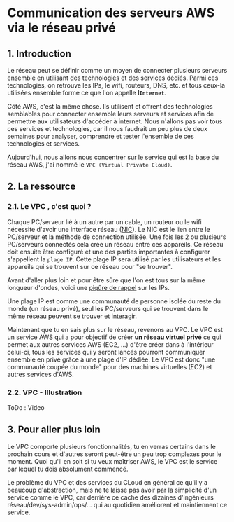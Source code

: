 # Communication des serveurs AWS via le réseau privé

## 1. Introduction
Le réseau peut se définir comme un moyen de connecter plusieurs serveurs ensemble en utilisant des technologies et des services dédiés.
Parmi ces technologies, on retrouve les IPs, le wifi, routeurs, DNS, etc. et tous ceux-la utilisées ensemble forme ce que l'on appelle **l`Internet`**.

Côté AWS, c'est la même chose. Ils utilisent et offrent des technologies semblables pour connecter ensemble leurs serveurs et services afin de permettre aux utilisateurs d'accéder à internet.
Nous n'allons pas voir tous ces services et technologies, car il nous faudrait un peu plus de deux semaines pour analyser, comprendre et tester l'ensemble de ces technologies et services.

Aujourd'hui, nous allons nous concentrer sur le service qui est la base du réseau AWS, j'ai nommé le `VPC (Virtual Private Cloud)`.

## 2. La ressource
### 2.1. Le VPC , c'est quoi ?
Chaque PC/serveur lié à un autre par un cable, un routeur ou le wifi nécessite d'avoir une interface réseau ([NIC](https://waytolearnx.com/2019/06/nic-carte-reseau-informatique.html)).
Le NIC est le lien entre le PC/serveur et la méthode de connection utilisée.
Une fois les 2 ou plusieurs PC/serveurs connectés cela crée un réseau entre ces appareils.
Ce réseau doit ensuite être configuré et une des parties importantes à configurer s'appellent la `plage IP`. Cette plage IP sera utilisé par les utilisateurs et les appareils qui se trouvent sur ce réseau pour "se trouver".

Avant d'aller plus loin et pour être sûre que l'on est tous sur la même longueur d'ondes, voici une [piqûre de rappel](https://www.digitalocean.com/community/tutorials/understanding-ip-addresses-subnets-and-cidr-notation-for-networking) sur les IPs.

Une plage IP est comme une communauté de personne isolée du reste du monde (un réseau privé), seul les PC/serveurs qui se trouvent dans le même réseau peuvent se trouver et interagir.

Maintenant que tu en sais plus sur le réseau, revenons au VPC. 
Le VPC est un service AWS qui a pour objectif de créer **un réseau virtuel privé** ce qui permet aux autres services AWS (EC2, ...) 
d'être créer dans à l'intérieur celui-ci, tous les services qui y seront lancés pourront communiquer ensemble en privé grâce à une plage d'IP dédiée.
Le VPC est donc "une communauté coupée du monde" pour des machines virtuelles (EC2) et autres services d'AWS.

### 2.2. VPC - Illustration

ToDo : Video

## 3. Pour aller plus loin
Le VPC comporte plusieurs fonctionnalités, tu en verras certains dans le prochain cours et d'autres seront peut-être un peu trop complexes pour le moment.
Quoi qu'il en soit si tu veux maîtriser AWS, le VPC est le service par lequel tu dois absolument commencé. 

Le problème du VPC et des services du CLoud en général ce qu'il y a beaucoup d'abstraction,
mais ne te laisse pas avoir par la simplicité d'un service comme le VPC, car derrière ce cache des dizaines d'ingénieurs réseau/dev/sys-admin/ops/... qui au quotidien améliorent et maintiennent ce service.

